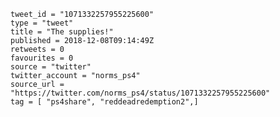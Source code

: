 ```
tweet_id = "1071332257955225600"
type = "tweet"
title = "The supplies!"
published = 2018-12-08T09:14:49Z
retweets = 0
favourites = 0
source = "twitter"
twitter_account = "norms_ps4"
source_url = "https://twitter.com/norms_ps4/status/1071332257955225600"
tag = [ "ps4share", "reddeadredemption2",]
```

<p class='image'><img src='https://mnf.m17s.net/2018/12/08/Dt4jAmDX4AAurON.jpg' alt=''></p>

